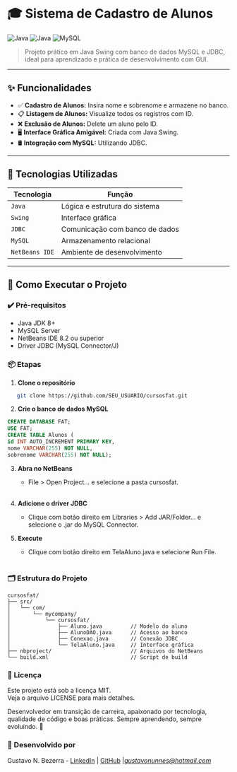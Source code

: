 # 🎓 Sistema de Cadastro de Alunos

![Java](https://img.shields.io/badge/Java-17+-red?style=flat&logo=java)
![Java](https://img.shields.io/badge/Java-Swing-orange?logo=java&style=flat-square)
![MySQL](https://img.shields.io/badge/Database-MySQL-blue?logo=mysql&style=flat-square)

> Projeto prático em Java Swing com banco de dados MySQL e JDBC, ideal para aprendizado e prática de desenvolvimento com GUI.

---

## ✨ Funcionalidades

- ✅ **Cadastro de Alunos:** Insira nome e sobrenome e armazene no banco.
- 📋 **Listagem de Alunos:** Visualize todos os registros com ID.
- ❌ **Exclusão de Alunos:** Delete um aluno pelo ID.
- 🖥️ **Interface Gráfica Amigável:** Criada com Java Swing.
- 🛢️ **Integração com MySQL:** Utilizando JDBC.

---

## 🧰 Tecnologias Utilizadas

| Tecnologia | Função |
|------------|--------|
| `Java` | Lógica e estrutura do sistema |
| `Swing` | Interface gráfica |
| `JDBC` | Comunicação com banco de dados |
| `MySQL` | Armazenamento relacional |
| `NetBeans IDE` | Ambiente de desenvolvimento |

---

## 🚀 Como Executar o Projeto

### ✔️ Pré-requisitos

- Java JDK 8+
- MySQL Server
- NetBeans IDE 8.2 ou superior
- Driver JDBC (MySQL Connector/J)

### 📦 Etapas

1. **Clone o repositório**
```bash
   git clone https://github.com/SEU_USUARIO/cursosfat.git
```
   
2. **Crie o banco de dados MySQL**


```sql
CREATE DATABASE FAT;
USE FAT;
CREATE TABLE Alunos (
id INT AUTO_INCREMENT PRIMARY KEY,
nome VARCHAR(255) NOT NULL,
sobrenome VARCHAR(255) NOT NULL);
```
3. **Abra no NetBeans**
   - File > Open Project... e selecione a pasta cursosfat.
<br><br>
4. **Adicione o driver JDBC**
   - Clique com botão direito em Libraries > Add JAR/Folder... e selecione o .jar do MySQL Connector.

5. **Execute**
   - Clique com botão direito em TelaAluno.java e selecione Run File.
<br><br>
### 🗂️ Estrutura do Projeto

```
cursosfat/
├── src/
│   └── com/
│       └── mycompany/
│           └── cursosfat/
│               ├── Aluno.java         // Modelo do aluno
│               ├── AlunoDAO.java      // Acesso ao banco
│               ├── Conexao.java       // Conexão JDBC
│               └── TelaAluno.java     // Interface gráfica
├── nbproject/                         // Arquivos do NetBeans
└── build.xml                          // Script de build
```
### 📄 Licença

Este projeto está sob a licença MIT.
<br>
Veja o arquivo LICENSE para mais detalhes.
<br>

Desenvolvedor em transição de carreira, apaixonado por tecnologia, qualidade de código e boas práticas. Sempre aprendendo, sempre evoluindo. 🚀

### 👤 Desenvolvido por

Gustavo N. Bezerra - [LinkedIn](https://www.linkedin.com/in/gustavo-nunnes) | [GitHub](https://github.com/GNunnes) |<i>gustavonunnes@hotmail.com</i> 